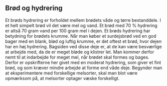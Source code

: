 ## Brød og hydrering 

Et brøds hydrering er forholdet mellem brødets våde og tørre
bestanddele. I et helt simpelt brød vil det være mel og vand. Et brød
med 70 % hydrering er altså 70 gram vand per 100 gram mel i dejen. Et
brøds hydrering har betydning for brødets krumme. Når man køber et
surdejsbrød ved en god bager med en blank, blød og luftig krumme, er det
oftest et brød, hvor dejen har en høj hydrering. Bagsiden ved disse deje
er, at de kan være besværlige at arbejde med, da de er meget bløde og
klistrer let. Man kommer derfor nemt til at indarbejde for meget mel,
når brødet skal formes og bages. Derfor er opskrifterne her givet med en
moderat hydrering, som giver et fint brød, og som kræver mindre arbejde
at forme end våde deje. Begynder man at eksperimentere med forskellige
melsorter, skal man blot være opmærksom på, at melsorter optager væske
forskelligt.

